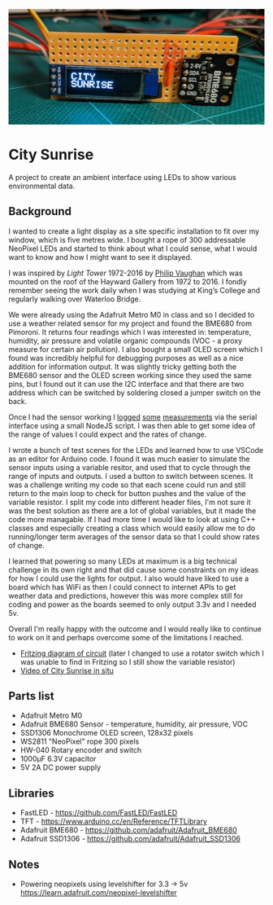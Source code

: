 ![](analysis/city-sunrise.jpg)

# City Sunrise

A project to create an ambient interface using LEDs to show various environmental data.

## Background

I wanted to create a light display as a site specific installation to fit over my window, which is five metres wide. I bought a rope of 300 addressable NeoPixel LEDs and started to think about what I could sense, what I would want to know and how I might want to see it displayed.

I was inspired by _Light Tower_ 1972-2016 by [Philip Vaughan](https://www.philipvaughan.net) which was mounted on the roof of the Hayward Gallery from 1972 to 2016. I fondly remember seeing the work daily when I was studying at King’s College and regularly walking over Waterloo Bridge.

We were already using the Adafruit Metro M0 in class and so I decided to use a weather related sensor for my project and found the BME680 from Pimoroni. It returns four readings which I was interested in: temperature, humidity, air pressure and volatile organic compounds (VOC - a proxy measure for certain air pollution). I also bought a small OLED screen which I found was incredibly helpful for debugging purposes as well as a nice addition for information output. It was slightly tricky getting both the BME680 sensor and the OLED screen working since they used the same pins, but I found out it can use the I2C interface and that there are two address which can be switched by soldering closed a jumper switch on the back.

Once I had the sensor working I [logged](analysis/temperature-by-time.png) [some](analysis/pressure-by-time.png) [measurements](analysis/humidity-by-time.png) via the serial interface using a small NodeJS script. I was then able to get some idea of the range of values I could expect and the rates of change.

I wrote a bunch of test scenes for the LEDs and learned how to use VSCode as an editor for Arduino code. I found it was much easier to simulate the sensor inputs using a variable resitor, and used that to cycle through the range of inputs and outputs. I used a button to switch between scenes. It was a challenge writing my code so that each scene could run and still return to the main loop to check for button pushes and the value of the variable resistor. I split my code into different header files, I'm not sure it was the best solution as there are a lot of global variables, but it made the code more managable. If I had more time I would like to look at using C++ classes and especially creating a class which would easily allow me to do running/longer term averages of the sensor data so that I could show rates of change.

I learned that powering so many LEDs at maximum is a big technical challenge in its own right and that did cause some constraints on my ideas for how I could use the lights for output. I also would have liked to use a board which has WiFi as then I could connect to internet APIs to get weather data and predictions, however this was more complex still for coding and power as the boards seemed to only output 3.3v and I needed 5v.

Overall I'm really happy with the outcome and I would really like to continue to work on it and perhaps overcome some of the limitations I reached.

* [Fritzing diagram of circuit](images/city-sunrise_v1.png) (later I changed to use a rotator switch which I was unable to find in Fritzing so I still show the variable resistor)
* [Video of City Sunrise in situ](https://youtu.be/tv7C-W1Er1U)


## Parts list

- Adafruit Metro M0
- Adafruit BME680 Sensor - temperature, humidity, air pressure, VOC
- SSD1306 Monochrome OLED screen, 128x32 pixels
- WS2811 "NeoPixel" rope 300 pixels
- HW-040 Rotary encoder and switch
- 1000µF 6.3V capacitor
- 5V 2A DC power supply

## Libraries

- FastLED - https://github.com/FastLED/FastLED
- TFT - https://www.arduino.cc/en/Reference/TFTLibrary
- Adafruit BME680  - https://github.com/adafruit/Adafruit_BME680
- Adafruit SSD1306 - https://github.com/adafruit/Adafruit_SSD1306

## Notes

- Powering neopixels using levelshifter for 3.3 -> 5v https://learn.adafruit.com/neopixel-levelshifter
